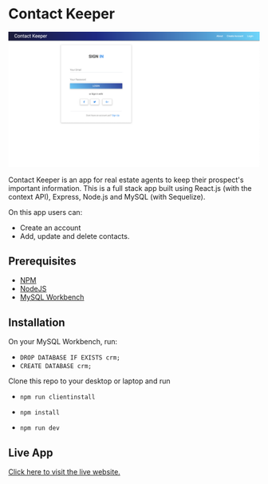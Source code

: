 # Contact Keeper

![App Logo](client/img/crm.png)

Contact Keeper is an app for real estate agents to keep their prospect's important information. This is a full stack app built using React.js (with the context API), Express, Node.js and MySQL (with Sequelize).

On this app users can:

-   Create an account
-   Add, update and delete contacts.

## Prerequisites

-   [NPM](https://www.npmjs.com/get-npm)
-   [NodeJS](https://nodejs.org/en/)
-   [MySQL Workbench](https://www.mysql.com/products/workbench/)

## Installation

On your MySQL Workbench, run:

-   `DROP DATABASE IF EXISTS crm;`
-   `CREATE DATABASE crm;`

Clone this repo to your desktop or laptop and run

-   `npm run clientinstall`

-   `npm install`

-   `npm run dev`

## Live App

[Click here to visit the live website.](http://itaintmuchbutitshonestwork.com/)
